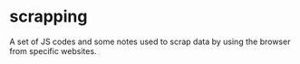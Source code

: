 # scrapping
A set of JS codes and some notes used to scrap data by using the browser from specific websites.
